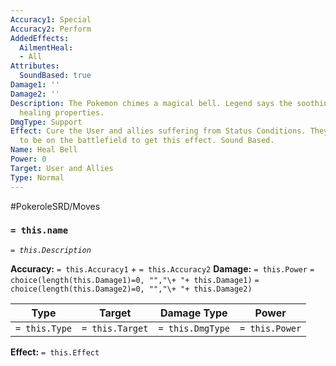 ```yaml
---
Accuracy1: Special
Accuracy2: Perform
AddedEffects:
  AilmentHeal:
  - All
Attributes:
  SoundBased: true
Damage1: ''
Damage2: ''
Description: The Pokemon chimes a magical bell. Legend says the soothing sound has
  healing properties.
DmgType: Support
Effect: Cure the User and allies suffering from Status Conditions. They don't need
  to be on the battlefield to get this effect. Sound Based.
Name: Heal Bell
Power: 0
Target: User and Allies
Type: Normal
---
```


#PokeroleSRD/Moves

### `= this.name` 
*`= this.Description`*

**Accuracy:** `= this.Accuracy1` + `= this.Accuracy2`
**Damage:** `= this.Power` `= choice(length(this.Damage1)=0, "","\+ "+ this.Damage1)` `= choice(length(this.Damage2)=0, "","\+ "+ this.Damage2)`

| Type          | Target          | Damage Type          | Power          |
| ------------- | --------------- | ---------------- | -------------- |
| `= this.Type` | `= this.Target` | `= this.DmgType` | `= this.Power` | 

**Effect:** `= this.Effect`